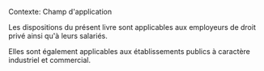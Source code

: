 Contexte: Champ d'application

Les dispositions du présent livre sont applicables aux employeurs de droit privé ainsi qu'à leurs salariés.

Elles sont également applicables aux établissements publics à caractère industriel et commercial.